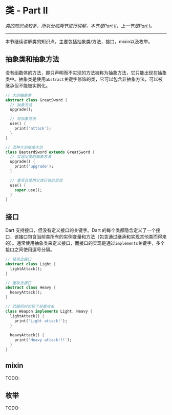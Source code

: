 # 类 - Part II

_类的知识点较多，所以分成两节进行讲解，本节是Part II，上一节是_[_Part I_](/language/class_i.md)_。_

---

本节继续讲解类的知识点，主要包括抽象类/方法，接口，mixin以及枚举。

## 抽象类和抽象方法

没有函数体的方法，即只声明而不实现的方法被称为抽象方法，它只能出现在抽象类中。抽象类是使用`abstract`关键字修饰的类，它可以包含非抽象方法，可以被继承但不能被实例化。

```dart
// 大剑抽象类
abstract class GreatSword {
  // 抽象方法
  upgrade();

  // 非抽象方法
  use() {
    print('attack');
  }
}

// 混种大剑继承大剑
class BastardSword extends GreatSword {
  // 实现父类的抽象方法 
  upgrade() {
    print('upgrade');
  }

  // 重写且使用父类已有的实现
  use() {
    super.use();
  }
}
```

## 接口

Dart 支持接口，但没有定义接口的关键字。Dart 的每个类都隐含定义了一个接口，该接口包含当前类所有的实例变量和方法（包含通过继承和实现其他类而得来的）。通常使用抽象类来定义接口，而接口的实现是通过`implements`关键字，多个接口之间使用逗号分隔。

```dart
// 轻攻击接口
abstract class Light {
  lightAttack();
}

// 重攻击接口
abstract class Heavy {
  heavyAttack();
}

// 武器同时实现了轻重攻击
class Weapon implements Light, Heavy {
  lightAttack() {
    print('Light attack!');
  }
  
  heavyAttack() {
    print('Heavy attack!!!');
  }
}
```

## mixin
TODO:

## 枚举
TODO:
